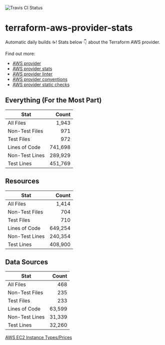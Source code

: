 ![Travis CI Status](https://travis-ci.org/YakDriver/terraform-aws-provider-stats.svg?branch=main)
# terraform-aws-provider-stats

Automatic daily builds :coffee:! Stats below :point_down: about the Terraform AWS provider.

Find out more:
* [AWS provider](https://github.com/terraform-providers/terraform-provider-aws)
* [AWS provider stats](https://github.com/YakDriver/terraform-aws-provider-stats)
* [AWS provider linter](https://github.com/terraform-providers/terraform-provider-aws/tree/master/awsproviderlint)
* [AWS provider conventions](https://github.com/YakDriver/terraform-aws-conventions)
* [AWS provider static checks](https://github.com/YakDriver/terraform-aws-provider-static-checks)



## Everything (For the Most Part)

|  Stat  |  Count  |
| ------------- | -------------: |
|  All Files  |  1,943  |
|  Non-Test Files  |  971  |
|  Test Files  |  972  |
|  Lines of Code  |  741,698  |
|  Non-Test Lines  |  289,929  |
|  Test Lines  |  451,769  |



## Resources

|  Stat  |  Count  |
| ------------- | -------------: |
|  All Files  |  1,414  |
|  Non-Test Files  |  704  |
|  Test Files  |  710  |
|  Lines of Code  |  649,254  |
|  Non-Test Lines  |  240,354  |
|  Test Lines  |  408,900  |



## Data Sources

|  Stat  |  Count  |
| ------------- | -------------: |
|  All Files  |  468  |
|  Non-Test Files  |  235  |
|  Test Files  |  233  |
|  Lines of Code  |  63,599  |
|  Non-Test Lines  |  31,339  |
|  Test Lines  |  32,260  |




[AWS EC2 Instance Types/Prices](https://github.com/YakDriver/aws-ec2-instance-types)
